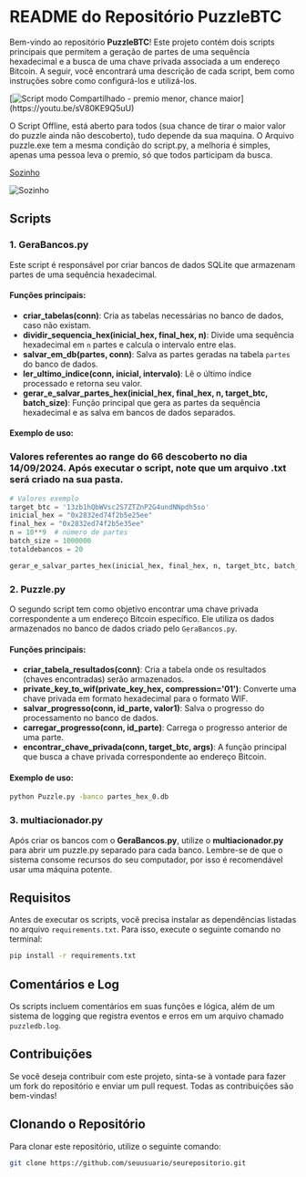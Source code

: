 # README do Repositório PuzzleBTC

Bem-vindo ao repositório **PuzzleBTC**! Este projeto contém dois scripts principais que permitem a geração de partes de uma sequência hexadecimal e a busca de uma chave privada associada a um endereço Bitcoin. A seguir, você encontrará uma descrição de cada script, bem como instruções sobre como configurá-los e utilizá-los.

[![Script modo Compartilhado - premio menor, chance maior]([https://i.sstatic.net/Vp2cE.png](https://i9.ytimg.com/vi/sV80KE9Q5uU/mqdefault.jpg?v=66ee1b63&sqp=CNyJwbcG&rs=AOn4CLCXJmO1Ww3bccPft06tBV2EzfOHEg))](https://youtu.be/sV80KE9Q5uU)

O Script Offline, está aberto para todos (sua chance de tirar o maior valor do puzzle ainda não descoberto), tudo depende da sua maquina.
O Arquivo puzzle.exe tem a mesma condição do script.py, a melhoria é simples, apenas uma pessoa leva o premio, só que todos participam da busca.

[Sozinho](https://blogger.googleusercontent.com/img/a/AVvXsEjN2PkLcH1Li7kbx6xg3kmFrsYhWKSn3INj3y04t0Q6OnXk9W8h1qatuHwzOSYOWNQjD-0kdWOm3aqXBvynU46iaYIczHGev5M55bi4CyfDLISGpx-JrZ0TaOvuuz_NkR_xlj9VL4UOYSebwCX-26RMJEKv_BOkwILhZ4NSRvBEkPH26UKBR-wT5tB_fGqE)

![Sozinho](https://blogger.googleusercontent.com/img/a/AVvXsEjN2PkLcH1Li7kbx6xg3kmFrsYhWKSn3INj3y04t0Q6OnXk9W8h1qatuHwzOSYOWNQjD-0kdWOm3aqXBvynU46iaYIczHGev5M55bi4CyfDLISGpx-JrZ0TaOvuuz_NkR_xlj9VL4UOYSebwCX-26RMJEKv_BOkwILhZ4NSRvBEkPH26UKBR-wT5tB_fGqE)
## Scripts

### 1. GeraBancos.py

Este script é responsável por criar bancos de dados SQLite que armazenam partes de uma sequência hexadecimal. 

#### Funções principais:
- **criar_tabelas(conn)**: Cria as tabelas necessárias no banco de dados, caso não existam.
- **dividir_sequencia_hex(inicial_hex, final_hex, n)**: Divide uma sequência hexadecimal em `n` partes e calcula o intervalo entre elas.
- **salvar_em_db(partes, conn)**: Salva as partes geradas na tabela `partes` do banco de dados.
- **ler_ultimo_indice(conn, inicial, intervalo)**: Lê o último índice processado e retorna seu valor.
- **gerar_e_salvar_partes_hex(inicial_hex, final_hex, n, target_btc, batch_size)**: Função principal que gera as partes da sequência hexadecimal e as salva em bancos de dados separados.

#### Exemplo de uso:
### Valores referentes ao range do 66 descoberto no dia 14/09/2024. Após executar o script, note que um arquivo .txt será criado na sua pasta.
```python
# Valores exemplo
target_btc = '13zb1hQbWVsc2S7ZTZnP2G4undNNpdh5so'
inicial_hex = "0x2832ed74f2b5e25ee"
final_hex = "0x2832ed74f2b5e35ee"
n = 10**9  # número de partes
batch_size = 1000000
totaldebancos = 20

gerar_e_salvar_partes_hex(inicial_hex, final_hex, n, target_btc, batch_size)
```

### 2. Puzzle.py

O segundo script tem como objetivo encontrar uma chave privada correspondente a um endereço Bitcoin específico. Ele utiliza os dados armazenados no banco de dados criado pelo `GeraBancos.py`.

#### Funções principais:
- **criar_tabela_resultados(conn)**: Cria a tabela onde os resultados (chaves encontradas) serão armazenados.
- **private_key_to_wif(private_key_hex, compression='01')**: Converte uma chave privada em formato hexadecimal para o formato WIF.
- **salvar_progresso(conn, id_parte, valor1)**: Salva o progresso do processamento no banco de dados.
- **carregar_progresso(conn, id_parte)**: Carrega o progresso anterior de uma parte.
- **encontrar_chave_privada(conn, target_btc, args)**: A função principal que busca a chave privada correspondente ao endereço Bitcoin.

#### Exemplo de uso:
```bash
python Puzzle.py -banco partes_hex_0.db
```

### 3. multiacionador.py

Após criar os bancos com o **GeraBancos.py**, utilize o **multiacionador.py** para abrir um puzzle.py separado para cada banco. Lembre-se de que o sistema consome recursos do seu computador, por isso é recomendável usar uma máquina potente.

## Requisitos

Antes de executar os scripts, você precisa instalar as dependências listadas no arquivo `requirements.txt`. Para isso, execute o seguinte comando no terminal:

```bash
pip install -r requirements.txt
```

## Comentários e Log

Os scripts incluem comentários em suas funções e lógica, além de um sistema de logging que registra eventos e erros em um arquivo chamado `puzzledb.log`.

## Contribuições

Se você deseja contribuir com este projeto, sinta-se à vontade para fazer um fork do repositório e enviar um pull request. Todas as contribuições são bem-vindas!  

## Clonando o Repositório

Para clonar este repositório, utilize o seguinte comando:

```bash
git clone https://github.com/seuusuario/seurepositorio.git

